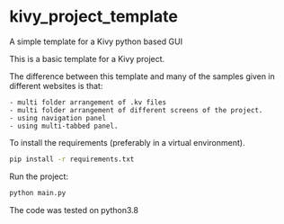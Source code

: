 # kivy_project_template

A simple template for a Kivy python based GUI


This is a basic template for a Kivy project.

The difference between this template and many of the samples given in different websites is that:

    - multi folder arrangement of .kv files
    - multi folder arrangement of different screens of the project.
    - using navigation panel
    - using multi-tabbed panel.


To install the requirements (preferably in a virtual environment).

```bash
pip install -r requirements.txt

```

Run the project:

```python
python main.py
```

The code was tested on python3.8